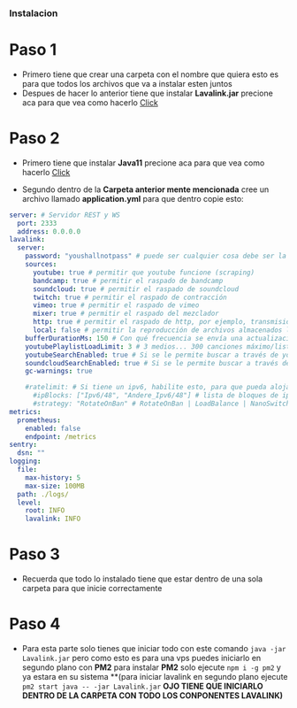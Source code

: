 ### Instalacion

# Paso 1
* Primero tiene que crear una carpeta con el nombre que quiera esto es para que todos los archivos que va a instalar esten juntos
* Despues de hacer lo anterior tiene que instalar **Lavalink.jar** precione aca para que vea como hacerlo [Click](https://github.com/Truchorko5566/lavalink-on-vps/blob/vps-linux/Lavalink.jar.md)

# Paso 2
* Primero tiene que instalar **Java11** precione aca para que vea como hacerlo [Click](https://github.com/Truchorko5566/lavalink-on-vps/blob/vps-linux/java-install.md) 
+ Segundo dentro de la **Carpeta anterior mente mencionada** cree un archivo llamado **application.yml** para que dentro copie esto:
```yml
server: # Servidor REST y WS
  port: 2333
  address: 0.0.0.0
lavalink:
  server:
    password: "youshallnotpass" # puede ser cualquier cosa debe ser la misma contraseña para conectarse!
    sources:
      youtube: true # permitir que youtube funcione (scraping)
      bandcamp: true # permitir el raspado de bandcamp
      soundcloud: true # permitir el raspado de soundcloud
      twitch: true # permitir el raspado de contracción
      vimeo: true # permitir el raspado de vimeo
      mixer: true # permitir el raspado del mezclador
      http: true # permitir el raspado de http, por ejemplo, transmisiones de estaciones de radio
      local: false # permitir la reproducción de archivos almacenados localmente (en el mismo host/pc) (.mp3, etc.)
    bufferDurationMs: 150 # Con qué frecuencia se envía una actualización en milisegundos
    youtubePlaylistLoadLimit: 3 # 3 medios... 300 canciones máximo/lista de reproducción
    youtubeSearchEnabled: true # Si se le permite buscar a través de youtube
    soundcloudSearchEnabled: true # Si se le permite buscar a través de SoundCloud
    gc-warnings: true 

    #ratelimit: # Si tiene un ipv6, habilite esto, para que pueda alojar lavalink por mucho más tiempo
      #ipBlocks: ["Ipv6/48", "Andere_Ipv6/48"] # lista de bloques de ip
      #strategy: "RotateOnBan" # RotateOnBan | LoadBalance | NanoSwitch | RotatingNanoSwitch
metrics:
  prometheus:
    enabled: false
    endpoint: /metrics
sentry:
  dsn: ""
logging:
  file:
    max-history: 5
    max-size: 100MB
  path: ./logs/
  level:
    root: INFO
    lavalink: INFO
```

# Paso 3
* Recuerda que todo lo instalado tiene que estar dentro de una sola carpeta para que inicie correctamente

# Paso 4
* Para esta parte solo tienes que iniciar todo con este comando ` java -jar Lavalink.jar ` pero como esto es para una vps puedes iniciarlo en segundo plano con **PM2** para instalar **PM2** solo ejecute ` npm i -g pm2 ` y ya estara en su sistema **(para iniciar lavalink en segundo plano ejecute ` pm2 start java -- -jar Lavalink.jar ` **OJO TIENE QUE INICIARLO DENTRO DE LA CARPETA CON TODO LOS CONPONENTES LAVALINK)**


